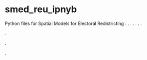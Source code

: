 # smed_reu_ipnyb
Python files for Spatial Models for Electoral Redistricting
.
.
.
.
.
.
.


.


.






.
